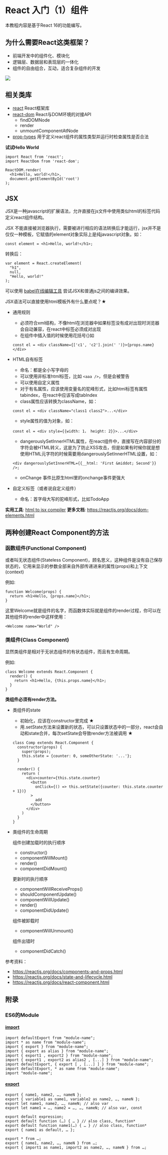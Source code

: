 # React 入门（1）组件

本教程内容是基于React 16的功能编写。

## 为什么需要React这类框架？

* 前端开发中的组件化、模块化
* 逻辑层、数据层和表现层的一体化
* 组件的自由组合，互动，适合复杂组件的开发

![](https://ws2.sinaimg.cn/large/006tNc79ly1flrvmfilblj30l50ct3yz.jpg)

## 相关类库

* [react](https://www.npmjs.com/package/react) React框架库
* [react-dom](https://www.npmjs.com/package/react-dom) React与DOM环境的对接API
    * findDOMNode
    * render
    * unmountComponentAtNode
* [prop-types](https://www.npmjs.com/package/prop-types) 用于定义react组件的属性类型并运行时检查属性是否合法

**试试Hello World**

```
import React from 'react';
import ReactDom from 'react-dom';

ReactDOM.render(
  <h1>Hello, world!</h1>,
  document.getElementById('root')
);
```

## JSX

JSX是一种javascript的扩展语法，允许直接在js文件中使用类似html的标签代码定义react组件结构。

JSX 不能直接被浏览器执行，需要被进行相应的语法转换后才能运行，jsx并不是仅仅一种模板，它赋值的element对象实际上是纯javascript对象。如：

```
const element = <h1>Hello, world!</h1>;
```

转换后：

```
var element = React.createElement(
  "h1",
  null,
  "Hello, world!"
);
```

可以使用 [babel在线编辑工具](https://babeljs.io/repl/) 尝试JSX和普通js之间的编译效果。

JSX语法可以直接使用html模板外有什么要点呢？★

* 通用规则

    * 必须符合xml结构，不像html在浏览器中如果标签没有成对出现时浏览器会自动兼容，在react中标签必须成对出现
    * 在组件中插入值的时候使用花括号{}如

    ```
    const el = <div className={['c1', 'c2'].join(' ')}>{props.name}</div>
    ```

* HTML自有标签

    * 命名：都是全小写字母的
    * 可以使用非标准html标签，比如 ```<aaa />```，但是会被警告
    * 可以使用自定义属性
    * 对于有名属性，应该使用变量名的驼峰形式，比如html标签有属性tabindex，在react中应该写成tabIndex
    * class属性应该转换为className，如：

    ```
    const el = <div className="class1 class2">...</div>
    ```

    * style属性的值为对象，如：

    ```
    const el = <div style={{width: 1， height: 2}}>...</div>
    ```

    * dangerouslySetInnerHTML属性，在react组件中，直接写在内容部分的字符会被HTML转义，这是为了防止XSS攻击，但是如果有时候你就是想使用HTML元字符的时候需要用dangerouslySetInnerHTML设置，如：

    ```
    <div dangerouslySetInnerHTML={{__html: 'First &middot; Second'}} />;
    ```

    * onChange 事件比原生html里的onchange事件更强大

* 自定义标签（或者说自定义组件）

    * 命名：首字母大写的驼峰形式，比如TodoApp

**实用工具**: [html to jsx compiler](https://magic.reactjs.net/htmltojsx.htm)
**更多文档**: https://reactjs.org/docs/dom-elements.html

## 两种创建React Component的方法

### 函数组件(Functional Component)

或者叫无状态组件(Stateless Component)，顾名思义，这种组件是没有自己保存状态的，它用来显示的参数全部来自外部传递进来的属性(props)和上下文(context)

例如:

```
function Welcome(props) {
  return <h1>Hello, {props.name}</h1>;
}
```

这里Welcome就是组件的名字，而函数体实际就是组件的render过程，你可以在其他组件的render中这样使用：

```
<Welcome name="World" />
```

### 类组件(Class Component)

显然类组件是相对于无状态组件的有状态组件，而且有生命周期。

例如:

```
class Welcome extends React.Component {
  render() {
    return <h1>Hello, {this.props.name}</h1>;
  }
}
```

**类组件必须有render方法。**

* 类组件的state

    * 初始化，应该在constructor里完成 ★
    * 用.setState方法来设置新的状态，可以只设置状态中的一部分，react会自动和state合并，每次setState会导致render方法被调用 ★

    ```
    class Comp extends React.Component {
      constructor(props) {
        super(props);
        this.state = {counter: 0, someOtherState: '...'};
      }

      render() {
        return (
          <div>counter={this.state.counter}
            <button
              onClick={() => this.setState({counter: this.state.counter + 1})}
            >
              add
            </button>
          </div>
        )
      }
    }
    ```

* 类组件的生命周期

    组件创建加载时的执行顺序

    * constructor()
    * componentWillMount()
    * render()
    * componentDidMount()

    更新时的执行顺序

    * componentWillReceiveProps()
    * shouldComponentUpdate()
    * componentWillUpdate()
    * render()
    * componentDidUpdate()

    组件被卸载时

    * componentWillUnmount()

    组件出错时

    * componentDidCatch()


参考资料：

* https://reactjs.org/docs/components-and-props.html
* https://reactjs.org/docs/state-and-lifecycle.html
* https://reactjs.org/docs/react-component.html

## 附录

### ES6的Module

#### [import](https://developer.mozilla.org/zh-CN/docs/Web/JavaScript/Reference/Statements/import)

```
import defaultExport from "module-name";
import * as name from "module-name";
import { export } from "module-name";
import { export as alias } from "module-name";
import { export1 , export2 } from "module-name";
import { export1 , export2 as alias2 , [...] } from "module-name";
import defaultExport, { export [ , [...] ] } from "module-name";
import defaultExport, * as name from "module-name";
import "module-name";
```

#### [export](https://developer.mozilla.org/zh-CN/docs/Web/JavaScript/Reference/Statements/export)

```
export { name1, name2, …, nameN };
export { variable1 as name1, variable2 as name2, …, nameN };
export let name1, name2, …, nameN; // also var
export let name1 = …, name2 = …, …, nameN; // also var, const

export default expression;
export default function (…) { … } // also class, function*
export default function name1(…) { … } // also class, function*
export { name1 as default, … };

export * from …;
export { name1, name2, …, nameN } from …;
export { import1 as name1, import2 as name2, …, nameN } from …;
```


